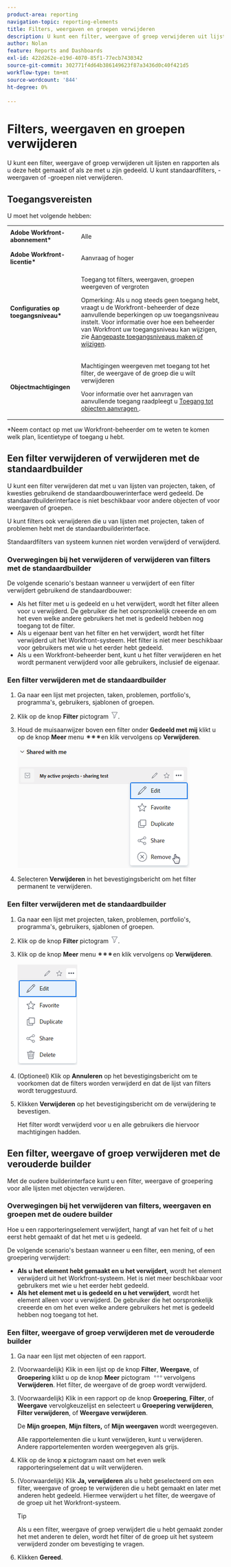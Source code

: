 ```yaml
---
product-area: reporting
navigation-topic: reporting-elements
title: Filters, weergaven en groepen verwijderen
description: U kunt een filter, weergave of groep verwijderen uit lijsten en rapporten als u deze hebt gemaakt of als ze met u zijn gedeeld. U kunt standaardfilters, -weergaven of -groepen niet verwijderen.
author: Nolan
feature: Reports and Dashboards
exl-id: 422d262e-e19d-4070-85f1-77ecb7430342
source-git-commit: 302771f4d64b386149623f87a3436d0c40f421d5
workflow-type: tm+mt
source-wordcount: '844'
ht-degree: 0%

---
```


# Filters, weergaven en groepen verwijderen

U kunt een filter, weergave of groep verwijderen uit lijsten en rapporten als u deze hebt gemaakt of als ze met u zijn gedeeld. U kunt standaardfilters, -weergaven of -groepen niet verwijderen.

## Toegangsvereisten

U moet het volgende hebben:

<table style="table-layout:auto"> 
 <col> 
 </col> 
 <col> 
 </col> 
 <tbody> 
  <tr> 
   <td role="rowheader"><strong>Adobe Workfront-abonnement*</strong></td> 
   <td> <p>Alle </p> </td> 
  </tr> 
  <tr> 
   <td role="rowheader"><strong>Adobe Workfront-licentie*</strong></td> 
   <td> <p>Aanvraag of hoger</p> </td> 
  </tr> 
  <tr> 
   <td role="rowheader"><strong>Configuraties op toegangsniveau*</strong></td> 
   <td> <p>Toegang tot filters, weergaven, groepen weergeven of vergroten</p> <p>Opmerking: Als u nog steeds geen toegang hebt, vraagt u de Workfront-beheerder of deze aanvullende beperkingen op uw toegangsniveau instelt. Voor informatie over hoe een beheerder van Workfront uw toegangsniveau kan wijzigen, zie <a href="../../../administration-and-setup/add-users/configure-and-grant-access/create-modify-access-levels.md" class="MCXref xref">Aangepaste toegangsniveaus maken of wijzigen</a>.</p> </td> 
  </tr> 
  <tr> 
   <td role="rowheader"><strong>Objectmachtigingen</strong></td> 
   <td> <p>Machtigingen weergeven met toegang tot het filter, de weergave of de groep die u wilt verwijderen</p> <p>Voor informatie over het aanvragen van aanvullende toegang raadpleegt u <a href="../../../workfront-basics/grant-and-request-access-to-objects/request-access.md" class="MCXref xref">Toegang tot objecten aanvragen </a>.</p> </td> 
  </tr> 
 </tbody> 
</table>

&#42;Neem contact op met uw Workfront-beheerder om te weten te komen welk plan, licentietype of toegang u hebt.

## Een filter verwijderen of verwijderen met de standaardbuilder

U kunt een filter verwijderen dat met u van lijsten van projecten, taken, of kwesties gebruikend de standaardbouwerinterface werd gedeeld. De standaardbuilderinterface is niet beschikbaar voor andere objecten of voor weergaven of groepen.

U kunt filters ook verwijderen die u van lijsten met projecten, taken of problemen hebt met de standaardbuilderinterface.

Standaardfilters van systeem kunnen niet worden verwijderd of verwijderd.

### Overwegingen bij het verwijderen of verwijderen van filters met de standaardbuilder

De volgende scenario&#39;s bestaan wanneer u verwijdert of een filter verwijdert gebruikend de standaardbouwer:

* Als het filter met u is gedeeld en u het verwijdert, wordt het filter alleen voor u verwijderd. De gebruiker die het oorspronkelijk creeerde en om het even welke andere gebruikers het met is gedeeld hebben nog toegang tot de filter.
* Als u eigenaar bent van het filter en het verwijdert, wordt het filter verwijderd uit het Workfront-systeem. Het filter is niet meer beschikbaar voor gebruikers met wie u het eerder hebt gedeeld.
* Als u een Workfront-beheerder bent, kunt u het filter verwijderen en het wordt permanent verwijderd voor alle gebruikers, inclusief de eigenaar.

### Een filter verwijderen met de standaardbuilder

1. Ga naar een lijst met projecten, taken, problemen, portfolio&#39;s, programma&#39;s, gebruikers, sjablonen of groepen.
1. Klik op de knop **Filter** pictogram ![Filterpictogram](assets/filter-nwepng.png).
1. Houd de muisaanwijzer boven een filter onder **Gedeeld met mij** klikt u op de knop **Meer** menu ![Meer pictogram](assets/more-icon-spectrum.png)en klik vervolgens op **Verwijderen**.

   ![Filter verwijderen](assets/new-filters-more-menu-remove-filter.png)

1. Selecteren **Verwijderen** in het bevestigingsbericht om het filter permanent te verwijderen.

### Een filter verwijderen met de standaardbuilder

1. Ga naar een lijst met projecten, taken, problemen, portfolio&#39;s, programma&#39;s, gebruikers, sjablonen of groepen.
1. Klik op de knop **Filter** pictogram ![Filterpictogram](assets/filter-nwepng.png).
1. Klik op de knop **Meer** menu ![Meer pictogram](assets/more-icon-spectrum.png)en klik vervolgens op **Verwijderen**.

   ![Filter verwijderen](assets/new-filters-more-menu-options-with-delete.png)

1. (Optioneel) Klik op **Annuleren** op het bevestigingsbericht om te voorkomen dat de filters worden verwijderd en dat de lijst van filters wordt teruggestuurd.
1. Klikken **Verwijderen** op het bevestigingsbericht om de verwijdering te bevestigen.

   Het filter wordt verwijderd voor u en alle gebruikers die hiervoor machtigingen hadden.

## Een filter, weergave of groep verwijderen met de verouderde builder

Met de oudere builderinterface kunt u een filter, weergave of groepering voor alle lijsten met objecten verwijderen.

### Overwegingen bij het verwijderen van filters, weergaven en groepen met de oudere builder

Hoe u een rapporteringselement verwijdert, hangt af van het feit of u het eerst hebt gemaakt of dat het met u is gedeeld.

De volgende scenario&#39;s bestaan wanneer u een filter, een mening, of een groepering verwijdert:

* **Als u het element hebt gemaakt en u het verwijdert**, wordt het element verwijderd uit het Workfront-systeem. Het is niet meer beschikbaar voor gebruikers met wie u het eerder hebt gedeeld.
* **Als het element met u is gedeeld en u het verwijdert**, wordt het element alleen voor u verwijderd. De gebruiker die het oorspronkelijk creeerde en om het even welke andere gebruikers het met is gedeeld hebben nog toegang tot het.

### Een filter, weergave of groep verwijderen met de verouderde builder

1. Ga naar een lijst met objecten of een rapport.
1. (Voorwaardelijk) Klik in een lijst op de knop **Filter**, **Weergave**, of **Groepering** klikt u op de knop **Meer** pictogram ![](assets/more-icon.png)vervolgens **Verwijderen**. Het filter, de weergave of de groep wordt verwijderd.
1. (Voorwaardelijk) Klik in een rapport op de knop **Groepering**, **Filter**, of **Weergave** vervolgkeuzelijst en selecteert u **Groepering verwijderen**, **Filter verwijderen**, of **Weergave verwijderen**.

   De **Mijn groepen**, **Mijn filters,** of **Mijn weergaven** wordt weergegeven.

   Alle rapportelementen die u kunt verwijderen, kunt u verwijderen. Andere rapportelementen worden weergegeven als grijs.

1. Klik op de knop **x** pictogram naast om het even welk rapporteringselement dat u wilt verwijderen.
1. (Voorwaardelijk) Klik **Ja, verwijderen** als u hebt geselecteerd om een filter, weergave of groep te verwijderen die u hebt gemaakt en later met anderen hebt gedeeld. Hiermee verwijdert u het filter, de weergave of de groep uit het Workfront-systeem.

   >[!TIP]
   >
   >Als u een filter, weergave of groep verwijdert die u hebt gemaakt zonder het met anderen te delen, wordt het filter of de groep uit het systeem verwijderd zonder om bevestiging te vragen.

1. Klikken **Gereed**.

